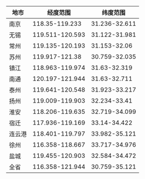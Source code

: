 | 地市 | 经度范围 | 纬度范围 |
| ----- | ---- | ---- |
| 南京 | 118.35-119.233 | 31.236-32.611 |
| 无锡 | 119.511-120.593 | 31.122-31.981 |
|常州|119.135-120.193|31.153-32.06|
|苏州|119.917-121.38|30.759-32.035|
|镇江|118.963-119.974|31.63-32.319|
|南通|120.197-121.944|31.63-32.711|
|泰州|119.641-120.548|31.923-33.217|
|扬州|119.009-119.903|32.234-33.41|
|淮安|118.206-119.635|32.719-34.099|
|宿迁|117.936-119.169|33.14-34.422|
|连云港|118.401-119.797|33.982-35.121|
|徐州|116.358-118.667|33.717-34.976|
|盐城|119.455-120.903|32.584-34.472|
|全省|116.358-121.944|30.759-35.121|
